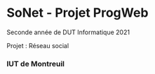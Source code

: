 # SoNet - Projet ProgWeb

Seconde année de DUT Informatique 2021

Projet : Réseau social

###		IUT de Montreuil
